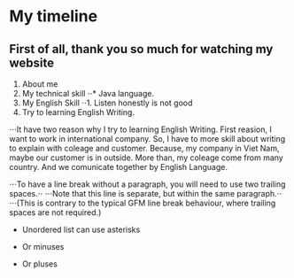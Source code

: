 # My timeline
## First of all, thank you so much for watching my website
1. About me
2. My technical skill
⋅⋅* Java language. 
1. My English Skill
⋅⋅1. Listen honestly is not good
4. Try to learning English Writing.

⋅⋅⋅It have two reason why I try to learning English Writing. First reasion, I want to work in international company. So, I have to more skill about writing to explain with coleage and customer. Because, my company in Viet Nam, maybe our customer is in outside. More than, my coleage come from many country. And we comunicate together by English Language.

⋅⋅⋅To have a line break without a paragraph, you will need to use two trailing spaces.⋅⋅
⋅⋅⋅Note that this line is separate, but within the same paragraph.⋅⋅
⋅⋅⋅(This is contrary to the typical GFM line break behaviour, where trailing spaces are not required.)

* Unordered list can use asterisks
- Or minuses
+ Or pluses
